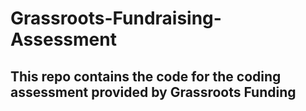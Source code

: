 # Grassroots-Fundraising-Assessment
## This repo contains the code for the coding assessment provided by Grassroots Funding
